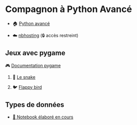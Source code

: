 # Compagnon à Python Avancé

  - 🏠 [Python avancé](https://github.com/ue12-p21/python-advanced) 
  
  - ☁️ [nbhosting](https://nbhosting.inria.fr/) (🔒 accès restreint)

## Jeux avec pygame

🎮 [Documentation pygame](https://www.pygame.org/docs/)

 1. 🐍 [Le snake](https://boisgera.github.io/python-advanced-companion/tps/games/README-snake.html)

 2. 🐦 [Flappy bird](https://boisgera.github.io/python-advanced-companion/tps/games/README-flappybird.html)

## Types de données

  - [📓 Notebook élaboré en cours](https://github.com/boisgera/python-advanced-companion/blob/master/notebooks/02-types%20de%20donn%C3%A9es.ipynb)
